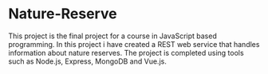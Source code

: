 # Nature-Reserve

This project is the final project for a course in JavaScript based programming.
In this project i have created a REST web service that handles information about nature reserves. 
The project is completed using tools such as Node.js, Express, MongoDB and Vue.js.

